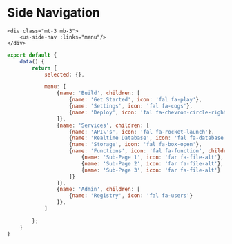# Side Navigation

<div class="w-50 mt-3 mb-3 usx-component">
    <us-row>
        <us-col>
            <us-side-nav :links="menu"/>
        </us-col>
    </us-row>
</div>


```vue
<div class="mt-3 mb-3">
    <us-side-nav :links="menu"/>
</div>
```

```js
export default {
    data() {
        return {
            selected: {},

            menu: [
                {name: 'Build', children: [
                    {name: 'Get Started', icon: 'fal fa-play'},
                    {name: 'Settings', icon: 'fal fa-cogs'},
                    {name: 'Deploy', icon: 'fal fa-chevron-circle-right'}
                ]},
                {name: 'Services', children: [
                    {name: 'API\'s', icon: 'fal fa-rocket-launch'},
                    {name: 'Realtime Database', icon: 'fal fa-database'},
                    {name: 'Storage', icon: 'fal fa-box-open'},
                    {name: 'Functions', icon: 'fal fa-function', children: [
                        {name: 'Sub-Page 1', icon: 'far fa-file-alt'},
                        {name: 'Sub-Page 2', icon: 'far fa-file-alt'},
                        {name: 'Sub-Page 3', icon: 'far fa-file-alt'}
                    ]}
                ]},                
                {name: 'Admin', children: [
                    {name: 'Registry', icon: 'fal fa-users'}
                ]},
            ]

        };
    }
}

```

<script>
import Color from "color";
import _ from 'lodash';

export default {
    data() {
        return {
            selected: {},

            menu: [
                {name: 'Build', children: [
                    {name: 'Get Started', icon: 'fal fa-play'},
                    {name: 'Settings', icon: 'fal fa-cogs'},
                    {name: 'Deploy', icon: 'fal fa-chevron-circle-right'}
                ]},
                {name: 'Services', children: [
                    {name: 'API\'s', icon: 'fal fa-rocket-launch'},
                    {name: 'Realtime Database', icon: 'fal fa-database'},
                    {name: 'Storage', icon: 'fal fa-box-open'},
                    {name: 'Functions', icon: 'fal fa-function', children: [
                        {name: 'Sub-Page 1', icon: 'far fa-file-alt'},
                        {name: 'Sub-Page 2', icon: 'far fa-file-alt'},
                        {name: 'Sub-Page 3', icon: 'far fa-file-alt'}
                    ]}
                ]},                
                {name: 'Admin', children: [
                    {name: 'Registry', icon: 'fal fa-users'}
                ]},
            ]

        };
    }
}
</script>